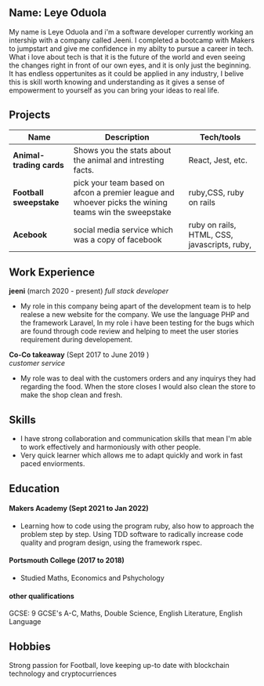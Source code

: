 ## Name: Leye Oduola

My name is Leye Oduola and i'm a software developer currently working an intership with a company called Jeeni. I completed a bootcamp with Makers to jumpstart and give me confidence in my abilty to pursue a career in tech. What i love about tech is that it is the future of the world and even seeing the changes right in front of our own eyes, and it is only just the beginning. It has endless oppertunites as it could be applied in any industry, I belive this is skill worth knowing and understanding as it gives a sense of empowerment to yourself as you can bring your ideas to real life. 

## Projects

| Name                         |                            Description                                      | Tech/tools        |
| ---------------------------- |       ----------------------------------------------------------            | ----------------- |
| **Animal-trading cards**     | Shows you the stats about the animal and intresting facts.| React, Jest, etc. |HTML, CSS
| **Football sweepstake**      |  pick your team based on afcon a premier league and whoever picks the wining teams win the sweepstake | ruby,CSS, ruby on rails
| **Acebook**                  | social media service which was a copy of facebook         | ruby on rails, HTML, CSS, javascripts, ruby,

## Work Experience

**jeeni** (march 2020 - present)
_full stack developer_

- My role in this company being apart of the development team is to help realese a new website for the company. We use the language PHP and the framework Laravel, In my role i have been testing for the bugs which are found through code review and helping to meet the user stories requirement during developement.

**Co-Co takeaway** (Sept 2017 to June 2019 )  
_customer service_

- My role was to deal with the customers orders and any inquirys they had regarding the food. When the store closes I would also clean the store to make the shop clean and fresh.

## Skills

- I have strong collaboration and communication skills that mean I'm able to work effectively and harmoniously with other people.
- Very quick learner which allows me to adapt quickly and work in fast paced enviorments.

## Education

#### Makers Academy (Sept 2021 to Jan 2022)
- Learning how to code using the program ruby, also how to approach the problem step by step. Using TDD software to radically increase code quality and program design, using the framework rspec.
#### Portsmouth College (2017 to 2018)

- Studied Maths, Economics and Pshychology 

#### other qualifications
GCSE: 9 GCSE's A-C, Maths, Double Science, English Literature, English Language
## Hobbies
Strong passion for Football, love keeping up-to date with blockchain technology and cryptocurriences
